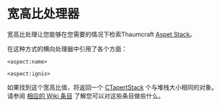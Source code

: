 # 宽高比处理器

宽高比处理让您能够在您需要的情况下检索Thaumcraft [Aspet Stack](/Mods/Modtweaker/Thaumcraft/Aspects/CTAspectStack/)。

在这种方式的横向处理器中引用了各个方面：

```zenscript
<aspect:name>

<aspect:ignis>
```

如果找到这个宽高比值，将返回一个 [CTapertStack](/Mods/Modtweaker/Thaumcraft/Aspects/CTAspectStack/) 个与堆栈大小相同的对象。  
请参阅 [相应的 Wiki 条目](/Mods/Modtweaker/Thaumcraft/Aspects/CTAspectStack/) 了解您可以对这些条目做些什么。